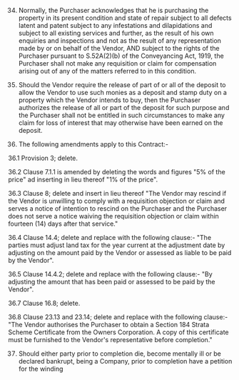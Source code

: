 34. Normally, the Purchaser acknowledges that he is purchasing the property in its present condition and state of repair subject to all defects latent and patent subject to any infestations and dilapidations and subject to all existing services and further, as the result of his own enquiries and inspections and not as the result of any representation made by or on behalf of the Vendor, AND subject to the rights of the Purchaser pursuant to S.52A(2)(b) of the Conveyancing Act, 1919, the Purchaser shall not make any requisition or claim for compensation arising out of any of the matters referred to in this condition.

35. Should the Vendor require the release of part of or all of the deposit to allow the Vendor to use such monies as a deposit and stamp duty on a property which the Vendor intends to buy, then the Purchaser authorizes the release of all or part of the deposit for such purpose and the Purchaser shall not be entitled in such circumstances to make any claim for loss of interest that may otherwise have been earned on the deposit.

36. The following amendments apply to this Contract:-

36.1 Provision 3; delete.

36.2 Clause 7.1.1 is amended by deleting the words and figures "5% of the price" ad inserting in lieu thereof "1% of the price".

36.3 Clause 8; delete and insert in lieu thereof "The Vendor may rescind if the Vendor is unwilling to comply with a requisition objection or claim and serves a notice of intention to rescind on the Purchaser and the Purchaser does not serve a notice waiving the requisition objection or claim within fourteen (14) days after that service."

36.4 Clause 14.4; delete and replace with the following clause:- "The parties must adjust land tax for the year current at the adjustment date by adjusting on the amount paid by the Vendor or assessed as liable to be paid by the Vendor".

36.5 Clause 14.4.2; delete and replace with the following clause:- "By adjusting the amount that has been paid or assessed to be paid by the Vendor".

36.7 Clause 16.8; delete.

36.8 Clause 23.13 and 23.14; delete and replace with the following clause:- "The Vendor authorises the Purchaser to obtain a Section 184 Strata Scheme Certificate from the Owners Corporation. A copy of this certificate must be furnished to the Vendor's representative before completion."

37. Should either party prior to completion die, become mentally ill or be declared bankrupt, being a Company, prior to completion have a petition for the winding